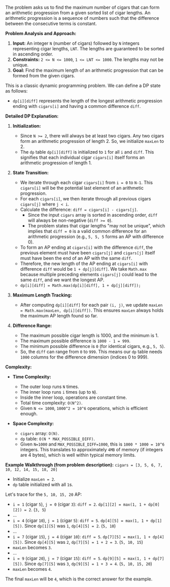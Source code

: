 The problem asks us to find the maximum number of cigars that can form an arithmetic progression from a given sorted list of cigar lengths. An arithmetic progression is a sequence of numbers such that the difference between the consecutive terms is constant.

**Problem Analysis and Approach:**

1.  **Input:** An integer `N` (number of cigars) followed by `N` integers representing cigar lengths, `LNT`. The lengths are guaranteed to be sorted in ascending order.
2.  **Constraints:** `2 <= N <= 1000`, `1 <= LNT <= 1000`. The lengths may not be unique.
3.  **Goal:** Find the maximum length of an arithmetic progression that can be formed from the given cigars.

This is a classic dynamic programming problem. We can define a DP state as follows:

*   `dp[i][diff]` represents the length of the longest arithmetic progression ending with `cigars[i]` and having a common difference `diff`.

**Detailed DP Explanation:**

1.  **Initialization:**
    *   Since `N >= 2`, there will always be at least two cigars. Any two cigars form an arithmetic progression of length 2. So, we initialize `maxLen` to 2.
    *   The `dp` table `dp[i][diff]` is initialized to `1` for all `i` and `diff`. This signifies that each individual cigar `cigars[i]` itself forms an arithmetic progression of length 1.

2.  **State Transition:**
    *   We iterate through each cigar `cigars[i]` from `i = 0` to `N-1`. This `cigars[i]` will be the potential last element of an arithmetic progression.
    *   For each `cigars[i]`, we then iterate through all previous cigars `cigars[j]` where `j < i`.
    *   Calculate the difference: `diff = cigars[i] - cigars[j]`.
        *   Since the input `cigars` array is sorted in ascending order, `diff` will always be non-negative (`diff >= 0`).
        *   The problem states that cigar lengths "may not be unique", which implies that `diff = 0` is a valid common difference for an arithmetic progression (e.g., `5, 5, 5` forms an AP with difference 0).
    *   To form an AP ending at `cigars[i]` with the difference `diff`, the previous element must have been `cigars[j]` and `cigars[j]` itself must have been the end of an AP with the same `diff`.
    *   Therefore, the new length of the AP ending at `cigars[i]` with difference `diff` would be `1 + dp[j][diff]`. We take `Math.max` because multiple preceding elements `cigars[j]` could lead to the same `diff`, and we want the longest AP.
    *   `dp[i][diff] = Math.max(dp[i][diff], 1 + dp[j][diff]);`

3.  **Maximum Length Tracking:**
    *   After computing `dp[i][diff]` for each pair `(i, j)`, we update `maxLen = Math.max(maxLen, dp[i][diff])`. This ensures `maxLen` always holds the maximum AP length found so far.

4.  **Difference Range:**
    *   The maximum possible cigar length is 1000, and the minimum is 1.
    *   The maximum possible difference is `1000 - 1 = 999`.
    *   The minimum possible difference is `0` (for identical cigars, e.g., `5, 5`).
    *   So, the `diff` can range from `0` to `999`. This means our `dp` table needs `1000` columns for the difference dimension (indices 0 to 999).

**Complexity:**

*   **Time Complexity:**
    *   The outer loop runs `N` times.
    *   The inner loop runs `i` times (up to `N`).
    *   Inside the inner loop, operations are constant time.
    *   Total time complexity: `O(N^2)`.
    *   Given `N <= 1000`, `1000^2 = 10^6` operations, which is efficient enough.

*   **Space Complexity:**
    *   `cigars` array: `O(N)`.
    *   `dp` table: `O(N * MAX_POSSIBLE_DIFF)`.
    *   Given `N=1000` and `MAX_POSSIBLE_DIFF=1000`, this is `1000 * 1000 = 10^6` integers. This translates to approximately `4MB` of memory (if integers are 4 bytes), which is well within typical memory limits.

**Example Walkthrough (from problem description):**
`cigars = [3, 5, 6, 7, 10, 12, 14, 15, 18, 20]`

*   Initialize `maxLen = 2`.
*   `dp` table initialized with all `1`s.

Let's trace for the `5, 10, 15, 20` AP:
*   `i = 1` (cigar `5`), `j = 0` (cigar `3`): `diff = 2`. `dp[1][2] = max(1, 1 + dp[0][2]) = 2`. (`3, 5`)
*   ...
*   `i = 4` (cigar `10`), `j = 1` (cigar `5`): `diff = 5`. `dp[4][5] = max(1, 1 + dp[1][5])`. Since `dp[1][5]` was `1`, `dp[4][5] = 2`. (`5, 10`)
*   ...
*   `i = 7` (cigar `15`), `j = 4` (cigar `10`): `diff = 5`. `dp[7][5] = max(1, 1 + dp[4][5])`. Since `dp[4][5]` was `2`, `dp[7][5] = 1 + 2 = 3`. (`5, 10, 15`)
*   `maxLen` becomes `3`.
*   ...
*   `i = 9` (cigar `20`), `j = 7` (cigar `15`): `diff = 5`. `dp[9][5] = max(1, 1 + dp[7][5])`. Since `dp[7][5]` was `3`, `dp[9][5] = 1 + 3 = 4`. (`5, 10, 15, 20`)
*   `maxLen` becomes `4`.

The final `maxLen` will be `4`, which is the correct answer for the example.